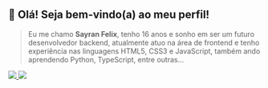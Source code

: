 ## 🔎 Olá! Seja bem-vindo(a) ao meu perfil!

> Eu me chamo **Sayran Felix**, tenho 16 anos e sonho em ser um futuro desenvolvedor backend, atualmente atuo na área de frontend e tenho experiência nas linguagens HTML5, CSS3 e JavaScript, também ando aprendendo Python, TypeScript, entre outras... 

<div>
 <a href="https://github.com/sayranfs">
  <img src="https://github-readme-stats.vercel.app/api?username=sayranfs&show_icons=true&theme=midnight-purple&count_private=true&show_owner=true&hide_title=true&include_all_commits=true">
  <img src="https://github-readme-stats.vercel.app/api/top-langs/?username=sayranfs&theme=midnight-purple">
 </a>
</div>
